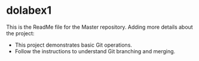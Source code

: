 # dolabex1
This is the ReadMe file for the Master repository.
Adding more details about the project:
- This project demonstrates basic Git operations.
- Follow the instructions to understand Git branching and merging.
